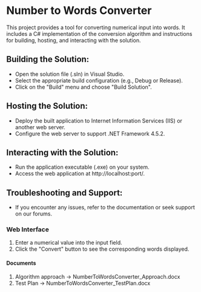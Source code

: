 # Number to Words Converter

This project provides a tool for converting numerical input into words. It includes a C# implementation of the conversion algorithm and instructions for building, hosting, and interacting with the solution.

## Building the Solution:
- Open the solution file (.sln) in Visual Studio.
- Select the appropriate build configuration (e.g., Debug or Release).
- Click on the "Build" menu and choose "Build Solution".

## Hosting the Solution:
- Deploy the built application to Internet Information Services (IIS) or another web server.
- Configure the web server to support .NET Framework 4.5.2.

## Interacting with the Solution:
- Run the application executable (.exe) on your system.
- Access the web application at http://localhost:port/.

## Troubleshooting and Support:
- If you encounter any issues, refer to the documentation or seek support on our forums.

### Web Interface
1. Enter a numerical value into the input field.
2. Click the "Convert" button to see the corresponding words displayed.

#### Documents
1. Algorithm approach -> NumberToWordsConverter_Approach.docx
2. Test Plan -> NumberToWordsConverter_TestPlan.docx
